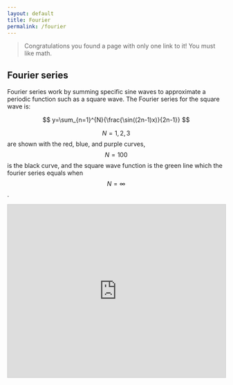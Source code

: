 ```yaml
---
layout: default
title: Fourier
permalink: /fourier
---
```


> Congratulations you found a page with only one link to it! You must like math.

## Fourier series
Fourier series work by summing specific sine waves to approximate a periodic function such as a square wave. The Fourier series for the square wave is:

$$
y=\sum_{n=1}^{N}{\frac{\sin((2n-1)x)}{2n-1}}
$$

$$N=1,2,3$$ are shown with the red, blue, and purple curves, $$N=100$$ is the black curve, and the square wave function is the green line which the fourier series equals when $$N=\infty$$.
<iframe src="https://www.desmos.com/calculator/eppa9r6gkm?embed" width="100%" height="400" style="border: 1px solid #ccc" frameborder=0></iframe>